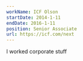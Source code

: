 ```yaml
---
workName: ICF Olson
startDate: 2014-1-11
endDate: 2016-1-11
position: Senior Associate
url: https://icf.com/next
---
```


I worked corporate stuff
